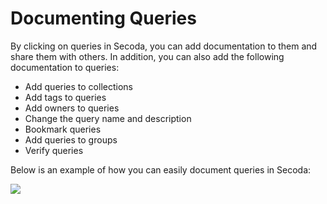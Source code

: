 # Documenting Queries

By clicking on queries in Secoda, you can add documentation to them and share them with others. In addition, you can also add the following documentation to queries:&#x20;

* Add queries to collections
* Add tags to queries
* Add owners to queries
* Change the query name and description
* Bookmark queries
* Add queries to groups
* Verify queries

Below is an example of how you can easily document queries in Secoda:

![](https://secoda-public-media-assets.s3.amazonaws.com/query.gif)

